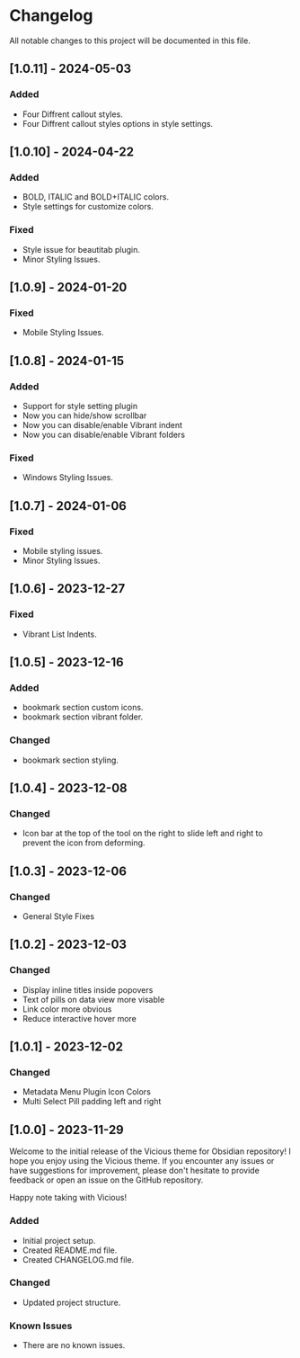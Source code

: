 # Changelog

All notable changes to this project will be documented in this file.

## [1.0.11] - 2024-05-03

### Added

-   Four Diffrent callout styles.
-   Four Diffrent callout styles options in style settings.

## [1.0.10] - 2024-04-22

### Added

-   BOLD, ITALIC and BOLD+ITALIC colors.
-   Style settings for customize colors.

### Fixed

-   Style issue for beautitab plugin.
-   Minor Styling Issues.

## [1.0.9] - 2024-01-20

### Fixed

-   Mobile Styling Issues.

## [1.0.8] - 2024-01-15

### Added

-   Support for style setting plugin
-   Now you can hide/show scrollbar
-   Now you can disable/enable Vibrant indent
-   Now you can disable/enable Vibrant folders

### Fixed

-   Windows Styling Issues.

## [1.0.7] - 2024-01-06

### Fixed

-   Mobile styling issues.
-   Minor Styling Issues.

## [1.0.6] - 2023-12-27

### Fixed

-   Vibrant List Indents.

## [1.0.5] - 2023-12-16

### Added

-   bookmark section custom icons.
-   bookmark section vibrant folder.

### Changed

-   bookmark section styling.

## [1.0.4] - 2023-12-08

### Changed

-   Icon bar at the top of the tool on the right to slide left and right to prevent the icon from deforming.

## [1.0.3] - 2023-12-06

### Changed

-   General Style Fixes

## [1.0.2] - 2023-12-03

### Changed

-   Display inline titles inside popovers
-   Text of pills on data view more visable
-   Link color more obvious
-   Reduce interactive hover more

## [1.0.1] - 2023-12-02

### Changed

-   Metadata Menu Plugin Icon Colors
-   Multi Select Pill padding left and right

## [1.0.0] - 2023-11-29

Welcome to the initial release of the Vicious theme for Obsidian repository! I hope you enjoy using the Vicious theme. If you encounter any issues or have suggestions for improvement, please don't hesitate to provide feedback or open an issue on the GitHub repository.

Happy note taking with Vicious!

### Added

-   Initial project setup.
-   Created README.md file.
-   Created CHANGELOG.md file.

### Changed

-   Updated project structure.

### Known Issues

-   There are no known issues.

<!------------------------------------------------------------------

### Fixed
### Improved
### Removed

\*\* ----------------------------------------------------------------->
